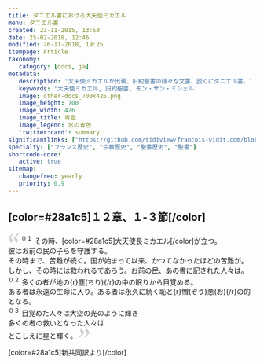 ```yaml
---
title: ダニエル書における大天使ミカエル
menu: ダニエル書
created: 23-11-2015, 13:50
date: 25-02-2018, 12:46
modified: 26-11-2018, 19:25
itempage: Article
taxonomy:
   category: [docs, ja]
metadata:
   description: '大天使ミカエルが出現、旧約聖書の様々な文書、説くにダニエル書。'
   keywords: '大天使ミカエル, 旧約聖書, モン・サン・ミシェル'
   image: other-docs_700x426.png
   image_height: 700
   image_width: 426
   image_title: 青色
   image_legend: 水の青色
   'twitter:card': summary
significantlinks: ["https://github.com/tidiview/francois-vidit.com/blob/develop/user/sites/docs/pages/01.home/05.mont-saint-michel/01.arch-michel/03.autre-docs/docs.ja.md"]
specialty: ["フランス歴史", "宗教歴史", "聖書歴史", "聖書"]
shortcode-core:
   active: true
sitemap:
   changefreq: yearly
   priority: 0.9
---
```


## [color=#28a1c5]１２章、１-３節[/color]　

<span><svg xmlns="http://www.w3.org/2000/svg" width="22px" height="22px" viewBox="0 0 78 78" fill="lightgrey" opacity="1"><path d="M76.5 9.0009L57.0898 32.605c-.88226 1.10283-.88226 1.54397-.88226 1.76454 0 1.10286 1.76455 3.30857 2.8674 4.632l13.0167 14.99877L61.50123 74.9545 50.4727 59.51456c-2.87047-3.97028-10.80793-15.88413-10.80793-19.19267 0-1.76458.6617-2.4263 6.6171-9.7051C60.8395 12.74754 63.04522 10.98297 70.98575 3.0455L76.5 9.00092zm-38.16172 0L18.9281 32.605c-.88228 1.10283-.88228 1.54397-.88228 1.76454 0 1.10286 1.76457 3.30857 2.86742 4.632L33.92688 54.0003 23.3395 74.9545 12.30793 59.51456C9.44053 55.54428 1.5 43.63043 1.5 40.3219c0-1.76458.6617-2.4263 6.6171-9.7051C22.67475 12.74754 24.88043 10.98297 32.82097 3.0455l5.51732 5.9554z"/></svg></span>
<sup>０１</sup> 
その時、[color=#28a1c5]大天使長ミカエル[/color]が立つ。  
彼はお前の民の子らを守護する。  
その時まで、苦難が続く。国が始まって以来、かつてなかったほどの苦難が。  
しかし、その時には救われるであろう。お前の民、あの書に記された人々は。  
<sup>０２</sup> 
多くの者が地の{r}塵(ちり){/r}の中の眠りから目覚める。  
ある者は永遠の生命に入り。ある者は永久に続く恥と{r}憎(ぞう)悪(お){/r}の的となる。  
<sup>０３</sup> 
目覚めた人々は大空の光のように輝き  
多くの者の救いとなった人々は  
とこしえに星と輝く。 <span><svg xmlns="http://www.w3.org/2000/svg" width="22px" height="22px" viewBox="0 0 78 78" fill="lightgrey" opacity="1"><path d="M1.5 68.9991L20.9102 45.395c.88226-1.10283.88226-1.54397.88226-1.76454 0-1.10286-1.76455-3.30857-2.8674-4.632L5.90836 23.9997 16.49877 3.0455 27.5273 18.48544c2.87047 3.97028 10.80793 15.88413 10.80793 19.19267 0 1.76458-.6617 2.4263-6.6171 9.7051C17.1605 65.25246 14.95478 67.01703 7.01425 74.9545L1.5 68.99908zm38.16172 0L59.0719 45.395c.88228-1.10283.88228-1.54397.88228-1.76454 0-1.10286-1.76457-3.30857-2.86742-4.632L44.07312 23.9997 54.6605 3.0455l11.03157 15.43992C68.55947 22.45572 76.5 34.36957 76.5 37.6781c0 1.76458-.6617 2.4263-6.6171 9.7051C55.32526 65.25246 53.11957 67.01703 45.17904 74.9545l-5.51732-5.9554z"/></svg></span>   

[color=#28a1c5]新共同訳より[/color]
